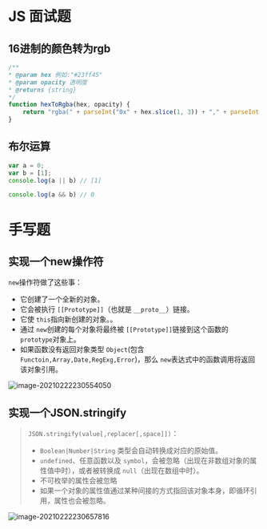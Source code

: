# JS 面试题

## 16进制的颜色转为rgb 

```javascript
/**  
* @param hex 例如:"#23ff45"
* @param opacity 透明度
* @returns {string}
*/ 
function hexToRgba(hex, opacity) { 
	return "rgba(" + parseInt("0x" + hex.slice(1, 3)) + "," + parseInt("0x" + hex.slice(3, 5)) + "," + parseInt("0x" + hex.slice(5, 7)) + "," + opacity + ")"; 
}
```

## 布尔运算

```javascript
var a = 0;
var b = [1];
console.log(a || b) // [1]

console.log(a && b) // 0
```

# 手写题

## 实现一个new操作符

`new`操作符做了这些事：

- 它创建了一个全新的对象。
- 它会被执行 `[[Prototype]]`（也就是 `__proto__`）链接。
- 它使 `this`指向新创建的对象。。
- 通过 `new`创建的每个对象将最终被 `[[Prototype]]`链接到这个函数的 `prototype`对象上。
- 如果函数没有返回对象类型 `Object`(包含 `Functoin,Array,Date,RegExg,Error`)，那么 `new`表达式中的函数调用将返回该对象引用。

![image-20210222230554050](https://raw.githubusercontent.com/claude-hub/cloud-img/main/2021/20210222230754.png)

## 实现一个JSON.stringify

> `JSON.stringify(value[,replacer[,space]])`：
>
> - `Boolean|Number|String` 类型会自动转换成对应的原始值。
> - `undefined`、任意函数以及 `symbol`，会被忽略（出现在非数组对象的属性值中时），或者被转换成 `null`（出现在数组中时）。
> - 不可枚举的属性会被忽略
> - 如果一个对象的属性值通过某种间接的方式指回该对象本身，即循环引用，属性也会被忽略。

![image-20210222230657816](https://raw.githubusercontent.com/claude-hub/cloud-img/main/2021/20210222230800.png)